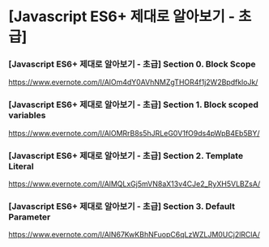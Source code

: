 # [Javascript ES6+ 제대로 알아보기 - 초급]

### [Javascript ES6+ 제대로 알아보기 - 초급]  Section 0. Block Scope
https://www.evernote.com/l/AlOm4dY0AVhNMZgTHOR4f1j2W2BpdfkloJk/

### [Javascript ES6+ 제대로 알아보기 - 초급]  Section 1. Block scoped variables
https://www.evernote.com/l/AlOMRrB8s5hJRLeG0V1fO9ds4pWpB4Eb5BY/

### [Javascript ES6+ 제대로 알아보기 - 초급]  Section 2. Template Literal
https://www.evernote.com/l/AlMQLxGj5mVN8aX13v4CJe2_RyXH5VLBZsA/

### [Javascript ES6+ 제대로 알아보기 - 초급]  Section 3. Default Parameter
https://www.evernote.com/l/AlN67KwKBhNFuopC6qLzWZLJM0UCj2lRClA/